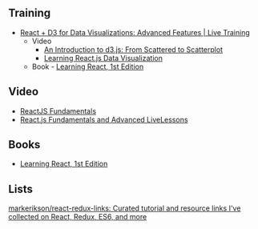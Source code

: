 Training
---------
* [React + D3 for Data Visualizations: Advanced Features | Live Training](https://www.safaribooksonline.com/live-training/courses/react-d3-for-data-visualizations-advanced-features/0636920088141/)
  * Video 
    - [An Introduction to d3.js: From Scattered to Scatterplot](https://www.safaribooksonline.com/library/view/an-introduction-to/9781491906323/)  
    - [Learning React.js Data Visualization](https://www.safaribooksonline.com/library/view/learning-reactjs-data/9781787285750/)
  * Book - [Learning React, 1st Edition](https://www.safaribooksonline.com/library/view/learning-react-1st/9781491954614/)


Video
------
* [ReactJS Fundamentals](https://www.safaribooksonline.com/library/view/reactjs-fundamentals/9780134652412/) 
* [React.js Fundamentals and Advanced LiveLessons](https://www.safaribooksonline.com/library/view/reactjs-fundamentals-and/9780134688671/)

Books
-----
* [Learning React, 1st Edition](https://www.safaribooksonline.com/library/view/learning-react-1st/9781491954614/)

Lists
------
[markerikson/react-redux-links: Curated tutorial and resource links I've collected on React, Redux, ES6, and more](https://github.com/markerikson/react-redux-links)